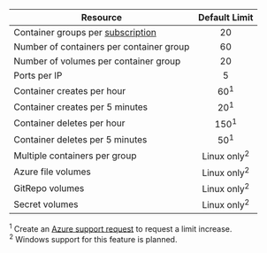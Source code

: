 | Resource | Default Limit |
| --- | :---: |
| Container groups per [subscription](../articles/billing-buy-sign-up-azure-subscription.md) | 20 |
| Number of containers per container group | 60 |
| Number of volumes per container group | 20 |
| Ports per IP | 5 |
| Container creates per hour |60<sup>1</sup> |
| Container creates per 5 minutes | 20<sup>1</sup> |
| Container deletes per hour | 150<sup>1</sup> |
| Container deletes per 5 minutes | 50<sup>1</sup> |
| Multiple containers per group | Linux only<sup>2</sup> |
| Azure file volumes | Linux only<sup>2</sup> |
| GitRepo volumes | Linux only<sup>2</sup> |
| Secret volumes | Linux only<sup>2</sup> |

<sup>1</sup> Create an [Azure support request][azure-support] to request a limit increase.<br />
<sup>2</sup> Windows support for this feature is planned.

<!-- LINKS - Internal -->
[azure-support]: ../articles/azure-supportability/how-to-create-azure-support-request.md
